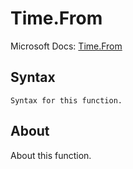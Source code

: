 ---
---

# Time.From

Microsoft Docs: [Time.From](https://docs.microsoft.com/en-us/powerquery-m/time-from)

## Syntax

```
Syntax for this function.
```

## About

About this function.

